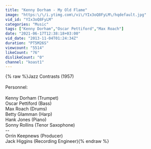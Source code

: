 ```yaml
---
title: "Kenny Dorham - My Old Flame"
image: "https:\/\/i.ytimg.com\/vi\/YIx3oQ8FyLM\/hqdefault.jpg"
vid_id: "YIx3oQ8FyLM"
categories: "Music"
tags: ["Kenny Dorham","Oscar Pettiford","Max Roach"]
date: "2021-06-17T12:38:18+03:00"
vid_date: "2013-11-04T01:24:34Z"
duration: "PT5M26S"
viewcount: "5514"
likeCount: "76"
dislikeCount: "0"
channel: "koast1"
---
```

{% raw %}Jazz Contrasts (1957)<br /><br />Personnel:<br /><br />Kenny Dorham (Trumpet)<br />Oscar Pettiford (Bass) <br />Max Roach (Drums)<br />Betty Glamman (Harp)<br />Hank Jones (Piano)<br />Sonny Rollins (Tenor Saxophone)<br />--<br />Orrin Keepnews (Producer)<br />Jack Higgins (Recording Engineer){% endraw %}
